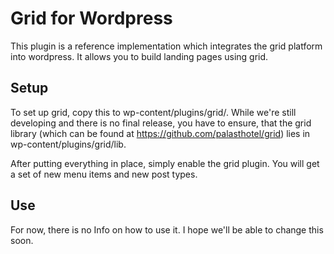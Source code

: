 Grid for Wordpress
====

This plugin is a reference implementation which integrates the grid platform into wordpress.
It allows you to build landing pages using grid.


## Setup

To set up grid, copy this to wp-content/plugins/grid/. While we're still developing and there is no final release, you have to ensure, that the grid library (which can be found at https://github.com/palasthotel/grid) lies in wp-content/plugins/grid/lib.

After putting everything in place, simply enable the grid plugin. You will get a set of new menu items and new post types.


## Use

For now, there is no Info on how to use it. I hope we'll be able to change this soon.